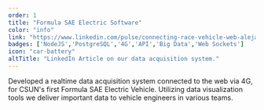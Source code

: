 ```yaml
---
order: 1
title: "Formula SAE Electric Software"
color: "info"
link: "https://www.linkedin.com/pulse/connecting-race-vehicle-web-alejandro-martinez-/"
badges: ['NodeJS','PostgreSQL','4G','API','Big Data','Web Sockets']
icon: "car-battery"
altTitle: "LinkedIn Article on our data acquisition system."
---
```

Developed a realtime data acquisition system connected to the web via 4G, for CSUN's first Formula SAE Electric Vehicle. Utilizing data visualization tools we deliver important data to vehicle engineers in various teams.
